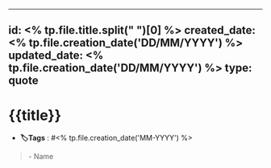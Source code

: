 
---
id: <% tp.file.title.split(" ")[0] %>
created_date: <% tp.file.creation_date('DD/MM/YYYY') %>
updated_date: <% tp.file.creation_date('DD/MM/YYYY') %>
type: quote
---

# {{title}}
- **🏷️Tags** :   #<% tp.file.creation_date('MM-YYYY') %> 

> 
> 
> <div class="signature"> - Name </div>